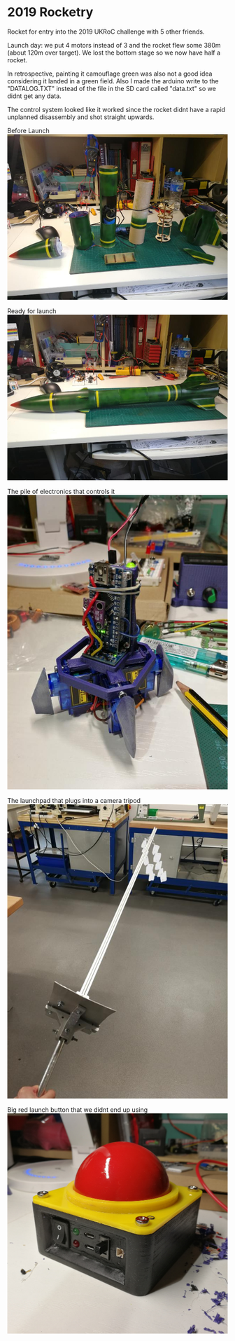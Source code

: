 # 2019 Rocketry

Rocket for entry into the 2019 UKRoC challenge with 5 other friends.


Launch day: we put 4 motors instead of 3 and the rocket flew some 380m (about 120m over target). We lost the bottom stage so we now have half a rocket. 

In retrospective, painting it camouflage green was also not a good idea considering it landed in a green field.
Also I made the arduino write to the "DATALOG.TXT" instead of the file in the SD card called "data.txt" so we didnt get any data.

The control system looked like it worked since the rocket didnt have a rapid unplanned disassembly and shot straight upwards.


Before Launch
![Rocket in pieces](https://github.com/NL-AE/2019-Rocketry/blob/master/Media/IMG_20190430_171832.jpg)

Ready for launch
![Rocket togeter](https://github.com/NL-AE/2019-Rocketry/blob/master/Media/IMG_20190430_172400.jpg)

The pile of electronics that controls it
![Arduino pile](https://github.com/NL-AE/2019-Rocketry/blob/master/Media/IMG_20190315_201525.jpg)

The launchpad that plugs into a camera tripod
![Launchpad](https://github.com/NL-AE/2019-Rocketry/blob/master/Media/IMG_20190508_173502.png)

Big red launch button that we didnt end up using
![button](https://github.com/NL-AE/2019-Rocketry/blob/master/Media/IMG_20190301_170351.jpg)
